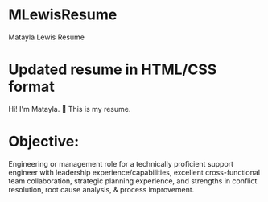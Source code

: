# MLewisResume
Matayla Lewis Resume

# Updated resume in HTML/CSS format

Hi! I'm Matayla. 👋 This is my resume.

# Objective:
Engineering or management role for a technically proficient support engineer with leadership experience/capabilities, excellent cross-functional team collaboration, strategic planning experience, and strengths in conflict resolution, root cause analysis, & process improvement.
